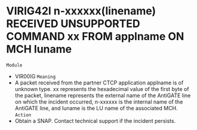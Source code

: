 # VIRIG42I n-xxxxxx(linename) RECEIVED UNSUPPORTED COMMAND xx FROM applname ON MCH luname
`Module`
- VIR00IG
`Meaning`
- A packet received from the partner CTCP application applname is of unknown type. xx represents the hexadecimal value of the first byte of the packet, linename represents the external name of the AntiGATE line on which the incident occurred, n-xxxxxx is the internal name of the AntiGATE line, and luname is the LU name of the associated MCH.
`Action`
- Obtain a SNAP. Contact technical support if the incident persists.
